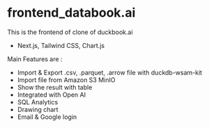 # frontend_databook.ai
This is the frontend of clone of duckbook.ai

- Next.js, Tailwind CSS, Chart.js

Main Features are :
- Import & Export .csv, .parquet, .arrow file with duckdb-wsam-kit
- Import file from Amazon S3 MinIO
- Show the result with table
- Integrated with Open AI
- SQL Analytics
- Drawing chart
- Email & Google login

